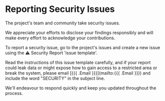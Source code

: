 # **Reporting Security Issues**

The project's team and community take security issues.

We appreciate your efforts to disclose your findings responsibly
and will make every effort to acknowledge your contributions.

To report a security issue, go to the project's issues and create
a new issue using the ⚠️ Security Report 'issue template'.

Read the instructions of this issue template carefully, and if your report
could leak data or might expose how to gain access to a restricted area or
break the system, please email [{{{ .Email }}}](mailto:{{{ .Email }}})
and include the word "SECURITY" in the subject line.

We'll endeavour to respond quickly and keep you updated throughout the process.
